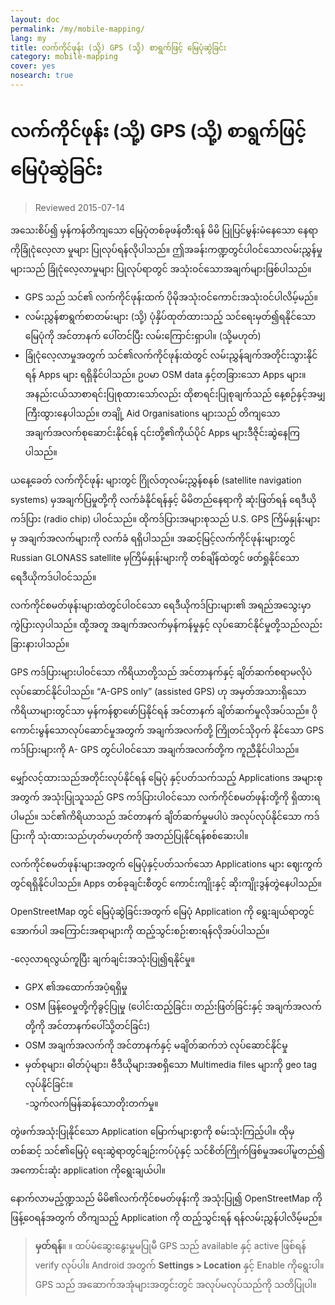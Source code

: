 ```yaml
---
layout: doc
permalink: /my/mobile-mapping/
lang: my
title: လက်ကိုင်ဖုန်း (သို့) GPS (သို့) စာရွက်ဖြင့် မြေပုံဆွဲခြင်း
category: mobile-mapping
cover: yes
nosearch: true
---
```


လက်ကိုင်ဖုန်း (သို့) GPS (သို့) စာရွက်ဖြင့် မြေပုံဆွဲခြင်း
=============================

> Reviewed 2015-07-14  

အသေးစိပ်၍ မှန်ကန်တိကျသော မြေပုံတစ်ခုဖန်တီးရန် မိမိ ပြုပြင်မွန်းမံနေသော နေရာကိုခြုံငုံလေ့လာ မှုများ ပြုလုပ်ရန်လိုပါသည်။ ဤအခန်းကဏ္ဍတွင်ပါဝင်သောလမ်းညွှန်မှုများသည် ခြုံငုံလေ့လာမှုများ ပြုလုပ်ရာတွင် အသုံးဝင်သောအချက်များဖြစ်ပါသည်။   

- GPS သည် သင်၏ လက်ကိုင်ဖုန်းထက် ပိုမိုအသုံးဝင်ကောင်းအသုံးဝင်ပါလိမ့်မည်။  
- လမ်းညွှန်စာရွက်စာတမ်းများ (သို့) ပုံနှိပ်ထုတ်ထားသည့် သင်ရေးမှတ်၍ရနိုင်သော မြေပုံကို အင်တာနက် ပေါ်တင်ပြီး လမ်းကြောင်းရှာပါ။ (သို့မဟုတ်)  
- ခြုံငုံလေ့လာမှုအတွက် သင်၏လက်ကိုင်ဖုန်းထဲတွင် လမ်းညွှန်ချက်အတိုင်းသွားနိုင်ရန် Apps များ ရရှိနိုင်ပါသည်။ ဥပမာ OSM data နှင့်တခြားသော Apps များ။ အနည်းငယ်သာစာရင်းပြုစုထားသော်လည်း ထိုစာရင်းပြုစုချက်သည် နေ့စဉ်နှင့်အမျှ ကြီးထွားနေပါသည်။ တချို့ Aid Organisations များသည် တိကျသော အချက်အလက်စုဆောင်းနိုင်ရန် ၎င်းတို့၏ကိုယ်ပိုင် Apps များဒီဇိုင်းဆွဲနေကြပါသည်။  

ယနေ့ခေတ် လက်ကိုင်ဖုန်း များတွင် ဂြိုလ်တုလမ်းညွှန်စနစ် (satellite navigation systems) မှအချက်ပြမှုတို့ကို လက်ခံနိုင်ရန်နှင့် မိမိတည်နေရာကို ဆုံးဖြတ်ရန် ရေဒီယိုကဒ်ပြား (radio chip) ပါဝင်သည်။ ထိုကဒ်ပြားအများစုသည် U.S. GPS ကြိမ်နှုန်းများမှ အချက်အလက်များကို လက်ခံ ရရှိပါသည်။ အဆင့်မြင့်လက်ကိုင်ဖုန်းများတွင် Russian GLONASS satellite မှကြိမ်နှုန်းများကို တစ်ချိန်ထဲတွင် ဖတ်ရှုနိုင်သော ရေဒီယိုကဒ်ပါဝင်သည်။  

လက်ကိုင်စမတ်ဖုန်းများထဲတွင်ပါဝင်သော ရေဒီယိုကဒ်ပြားများ၏ အရည်အသွေးမှာ ကွဲပြားလှပါသည်။ ထို့အတူ အချက်အလက်မှန်ကန်မှုနှင့် လုပ်ဆောင်နိုင်မှုတို့သည်လည်း ခြားနားပါသည်။  

GPS ကဒ်ပြားများပါဝင်သော ကိရိယာတို့သည် အင်တာနက်နှင့် ချိတ်ဆက်စရာမလိုပဲ လုပ်ဆောင်နိုင်ပါသည်။ “A-GPS only” (assisted GPS) ဟု အမှတ်အသားရှိသော ကိရိယာများတွင်သာ မှန်ကန်စွာဖော်ပြနိုင်ရန် အင်တာနက် ချိတ်ဆက်မှုလိုအပ်သည်။ ပိုကောင်းမွန်သောလုပ်ဆောင်မှုအတွက် အချက်အလက်တို့ ကြိုတင်သိုဝှက် နိုင်သော GPS ကဒ်ပြားများကို A- GPS တွင်ပါဝင်သော အချက်အလက်တို့က ကူညီနိုင်ပါသည်။  

မျှော်လင့်ထားသည်အတိုင်းလုပ်နိုင်ရန် မြေပုံ နှင့်ပတ်သက်သည့် Applications အများစုအတွက် အသုံးပြုသူသည် GPS ကဒ်ပြားပါဝင်သော လက်ကိုင်စမတ်ဖုန်းတို့ကို ရှိထားရပါမည်။ သင်၏ကိရိယာသည် အင်တာနက် ချိတ်ဆက်မှုမပါပဲ အလုပ်လုပ်နိုင်သော ကဒ်ပြားကို သုံးထားသည်ဟုတ်မဟုတ်ကို အတည်ပြုနိုင်ရန်စစ်ဆေးပါ။  

လက်ကိုင်စမတ်ဖုန်းများအတွက် မြေပုံနှင့်ပတ်သက်သော Applications များ ဈေးကွက်တွင်ရရှိနိုင်ပါသည်။ Apps တစ်ခုချင်းစီတွင် ကောင်းကျိုးနှင့် ဆိုးကျိုးဒွန်တွဲနေပါသည်။  

OpenStreetMap တွင် မြေပုံဆွဲခြင်းအတွက် မြေပုံ Application ကို ရွေးချယ်ရာတွင် အောက်ပါ အကြောင်းအရာများကို ထည့်သွင်းစဉ်းစားရန်လိုအပ်ပါသည်။  

-လေ့လာရလွယ်ကူပြီး ချက်ချင်းအသုံးပြု၍ရနိုင်မှု။  
- GPX ၏အထောက်အပံ့ရရှိမှု   
- OSM ဖြန့်ဝေမှုတို့ကိုခွင့်ပြုမှု (ပေါင်းထည့်ခြင်း၊ တည်းဖြတ်ခြင်းနှင့် အချက်အလက်တို့ကို အင်တာနက်ပေါ်သို့တင်ခြင်း)  
- OSM အချက်အလက်ကို အင်တာနက်နှင့် မချိတ်ဆက်ဘဲ လုပ်ဆောင်နိုင်မှု  
- မှတ်စုများ၊ ဓါတ်ပုံများ၊ ဗီဒီယိုများအစရှိသော Multimedia files များကို geo tag လုပ်နိုင်ခြင်း။  
-သွက်လက်မြန်ဆန်သောတိုးတက်မှု။  

တွဲဖက်အသုံးပြုနိုင်သော Application မြောက်များစွာကို စမ်းသုံးကြည့်ပါ။ ထိုမှတစ်ဆင့် သင်၏မြေပုံ ရေးဆွဲရာတွင်ချဉ်းကပ်ပုံနှင့်  သင်စိတ်ကြိုက်ဖြစ်မှုအပေါ်မူတည်၍ အကောင်းဆုံး application ကိုရွေးချယ်ပါ။

<!-- Commenting for now since tables doesn't look very nice!

စမတ်ဖုန်းနှင့် PDAs များအတွက် အသုံးပြုရန်သင့်တော်သော Applications များ
-----------------------------------------------------

| Application | Usage | Android | Blackberry | iOS | Windows |
| ---------------- | :----: | :------: | :--------: | :-----: | :-----: |
| Geopaparazzi | m | O | | | |
| GPS Essentials | m | O | | | |
| MapZen | m:p | O | | O | |
| Open GPS Tracker | m | O | | | |
| OruxMaps | m | O | | | |
| OSMAnd | m:n:p | O | O | D | |
| OSMTracker | m | O | | | O |
| Vespucci | m:f | O | | | |

O - supported, D - under development, m - mapping, n - navigation, p - POI editor, f - full editor

 -->

နောက်လာမည့်ဏ္ဍသည် မိမိ၏လက်ကိုင်စမတ်ဖုန်းကို အသုံးပြု၍ OpenStreetMap ကိုဖြန့်ဝေရန်အတွက် တိကျသည့် Application ကို ထည့်သွင်းရန် ရန်လမ်းညွှန်ပါလိမ့်မည်။

> **မှတ်ရန်**။  ။ ထပ်မံဆွေးနွေးမှုမပြုမီ GPS သည် available နှင့် active ဖြစ်ရန် verify လုပ်ပါ။ Android အတွက် **Settings \> Location** နှင့် Enable ကိုရွေးပါ။  
> GPS သည် အဆောက်အအုံများအတွင်းတွင် အလုပ်မလုပ်သည်ကို သတိပြုပါ။
